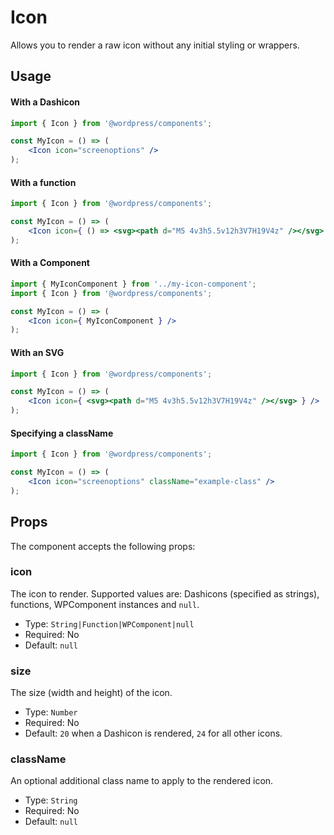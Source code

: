 # Icon

Allows you to render a raw icon without any initial styling or wrappers.

## Usage

#### With a Dashicon

```jsx
import { Icon } from '@wordpress/components';

const MyIcon = () => (
	<Icon icon="screenoptions" />
);
```

#### With a function

```jsx
import { Icon } from '@wordpress/components';

const MyIcon = () => (
	<Icon icon={ () => <svg><path d="M5 4v3h5.5v12h3V7H19V4z" /></svg> } />
);
```

#### With a Component

```jsx
import { MyIconComponent } from '../my-icon-component';
import { Icon } from '@wordpress/components';

const MyIcon = () => (
	<Icon icon={ MyIconComponent } />
);
```

#### With an SVG

```jsx
import { Icon } from '@wordpress/components';

const MyIcon = () => (
	<Icon icon={ <svg><path d="M5 4v3h5.5v12h3V7H19V4z" /></svg> } />
);
```

#### Specifying a className

```jsx
import { Icon } from '@wordpress/components';

const MyIcon = () => (
	<Icon icon="screenoptions" className="example-class" />
);
```

## Props

The component accepts the following props:

### icon

The icon to render. Supported values are: Dashicons (specified as strings), functions, WPComponent instances and `null`.

- Type: `String|Function|WPComponent|null`
- Required: No
- Default: `null`

### size

The size (width and height) of the icon.

- Type: `Number`
- Required: No
- Default: `20` when a Dashicon is rendered, `24` for all other icons.

### className

An optional additional class name to apply to the rendered icon.

- Type: `String`
- Required: No
- Default: `null`
